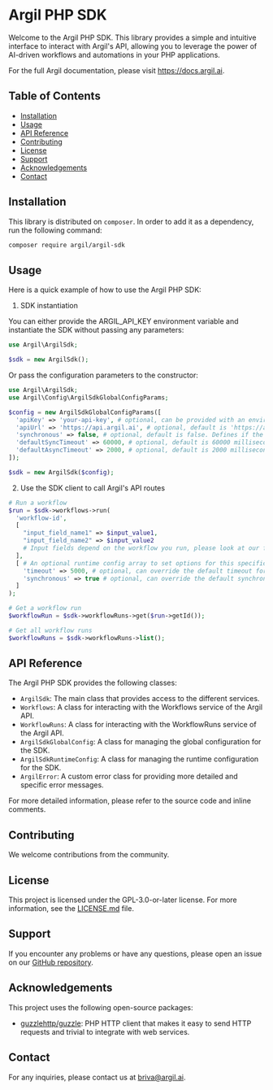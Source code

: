 # Argil PHP SDK

Welcome to the Argil PHP SDK. This library provides a simple and intuitive interface to interact with Argil's API, allowing you to leverage the power of AI-driven workflows and automations in your PHP applications.

For the full Argil documentation, please visit https://docs.argil.ai.

## Table of Contents

- [Installation](#installation)
- [Usage](#usage)
- [API Reference](#api-reference)
- [Contributing](#contributing)
- [License](#license)
- [Support](#support)
- [Acknowledgements](#acknowledgements)
- [Contact](#contact)

## Installation

This library is distributed on `composer`. In order to add it as a dependency, run the following command:

```bash
composer require argil/argil-sdk
```

## Usage

Here is a quick example of how to use the Argil PHP SDK:

1. SDK instantiation

You can either provide the ARGIL_API_KEY environment variable and instantiate the SDK without passing any parameters:

```php
use Argil\ArgilSdk;

$sdk = new ArgilSdk();
```

Or pass the configuration parameters to the constructor:

```php
use Argil\ArgilSdk;
use Argil\Config\ArgilSdkGlobalConfigParams;

$config = new ArgilSdkGlobalConfigParams([
  'apiKey' => 'your-api-key', # optional, can be provided with an environment variable named ARGIL_API_KEY
  'apiUrl' => 'https://api.argil.ai', # optional, default is 'https://api.argil.ai'
  'synchronous' => false, # optional, default is false. Defines if the workflows should run synchronously or not.
  'defaultSyncTimeout' => 60000, # optional, default is 60000 milliseconds for synchronous requests
  'defaultAsyncTimeout' => 2000, # optional, default is 2000 milliseconds for asynchronous requests
]);

$sdk = new ArgilSdk($config);
```

2. Use the SDK client to call Argil's API routes

```php
# Run a workflow
$run = $sdk->workflows->run(
  'workflow-id',
  [
    "input_field_name1" => $input_value1,
    "input_field_name2" => $input_value2
    # Input fields depend on the workflow you run, please look at our full documentation.
  ],
  [ # An optional runtime config array to set options for this specific run.
    'timeout' => 5000, # optional, can override the default timeout for this specific request
    'synchronous' => true # optional, can override the default synchronous flag for this specific request
  ]
);

# Get a workflow run
$workflowRun = $sdk->workflowRuns->get($run->getId());

# Get all workflow runs
$workflowRuns = $sdk->workflowRuns->list();
```

## API Reference

The Argil PHP SDK provides the following classes:

- `ArgilSdk`: The main class that provides access to the different services.
- `Workflows`: A class for interacting with the Workflows service of the Argil API.
- `WorkflowRuns`: A class for interacting with the WorkflowRuns service of the Argil API.
- `ArgilSdkGlobalConfig`: A class for managing the global configuration for the SDK.
- `ArgilSdkRuntimeConfig`: A class for managing the runtime configuration for the SDK.
- `ArgilError`: A custom error class for providing more detailed and specific error messages.

For more detailed information, please refer to the source code and inline comments.

## Contributing

We welcome contributions from the community.

## License

This project is licensed under the GPL-3.0-or-later license. For more information, see the [LICENSE.md](LICENSE.md) file.

## Support

If you encounter any problems or have any questions, please open an issue on our [GitHub repository](https://github.com/argildotai/argil-sdk-php/issues).

## Acknowledgements

This project uses the following open-source packages:

- [guzzlehttp/guzzle](https://github.com/guzzle/guzzle): PHP HTTP client that makes it easy to send HTTP requests and trivial to integrate with web services.

## Contact

For any inquiries, please contact us at briva@argil.ai.
